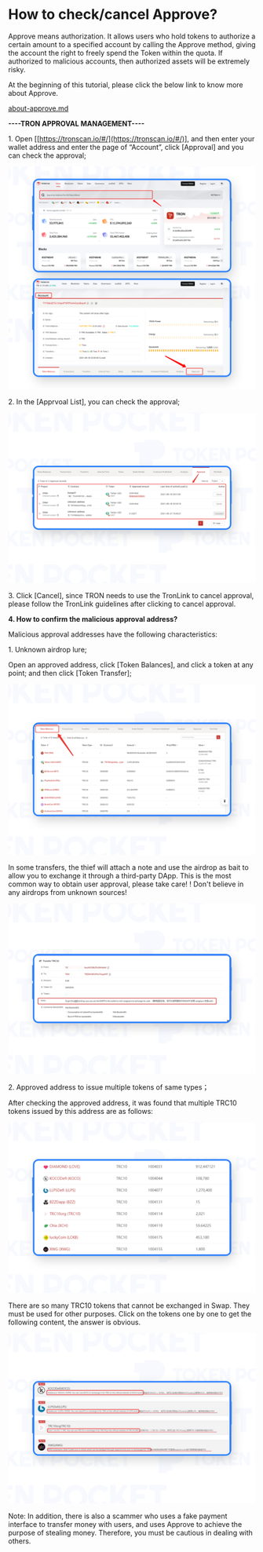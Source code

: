 # How to check/cancel Approve?

Approve means authorization. It allows users who hold tokens to authorize a certain amount to a specified account by calling the Approve method, giving the account the right to freely spend the Token within the quota. If authorized to malicious accounts, then authorized assets will be extremely risky.

At the beginning of this tutorial, please click the below link to know more about Approve.

[about-approve.md](about-approve.md "mention")

**----TRON APPROVAL MANAGEMENT----**

1\. Open \[[https://tronscan.io/#/](https://tronscan.io/#/)], and then enter your wallet address and enter the page of “Account”, click \[Approval] and you can check the approval;

![](<../../.gitbook/assets/1 拷贝 21.png>)

2\. In the \[Apprvoal List], you can check the approval;

![](<../../.gitbook/assets/1 拷贝 22.png>)

3\. Click \[Cancel], since TRON needs to use the TronLink to cancel approval, please follow the TronLink guidelines after clicking to cancel approval.

**4. How to confirm the malicious approval address?**

Malicious approval addresses have the following characteristics:

1\. Unknown airdrop lure;

Open an approved address, click \[Token Balances], and click a token at any point; and then click \[Token Transfer];

![](<../../.gitbook/assets/1 拷贝 23.png>)

In some transfers, the thief will attach a note and use the airdrop as bait to allow you to exchange it through a third-party DApp. This is the most common way to obtain user approval, please take care! ! Don't believe in any airdrops from unknown sources!&#x20;

![](<../../.gitbook/assets/1 拷贝 24.png>)

2\. Approved address to issue multiple tokens of same types；

After checking the approved address, it was found that multiple TRC10 tokens issued by this address are as follows:

![](<../../.gitbook/assets/1 拷贝 25.png>)

There are so many TRC10 tokens that cannot be exchanged in Swap. They must be used for other purposes. Click on the tokens one by one to get the following content, the answer is obvious.

![](<../../.gitbook/assets/1 拷贝 26.png>)

Note: In addition, there is also a scammer who uses a fake payment interface to transfer money with users, and uses Approve to achieve the purpose of stealing money. Therefore, you must be cautious in dealing with others.
